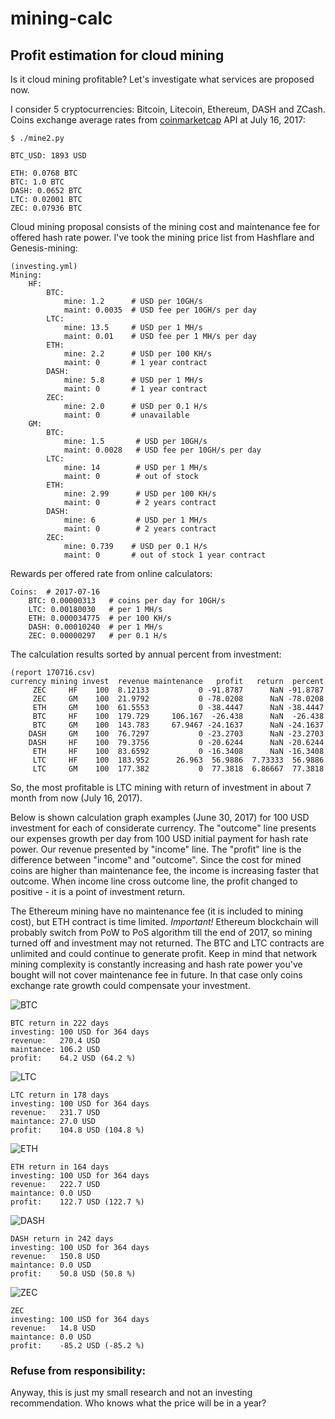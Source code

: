 # mining-calc

## Profit estimation for cloud mining

Is it cloud mining profitable? Let's investigate what services are proposed now.

I consider 5 cryptocurrencies: Bitcoin, Litecoin, Ethereum, DASH and ZCash. Coins exchange average rates from [coinmarketcap](http://coinmarketcap.com/api/) API at July 16, 2017:

```
$ ./mine2.py

BTC_USD: 1893 USD

ETH: 0.0768 BTC
BTC: 1.0 BTC
DASH: 0.0652 BTC
LTC: 0.02001 BTC
ZEC: 0.07936 BTC
```

Cloud mining proposal consists of the mining cost and maintenance fee for offered hash rate power. I've took the mining price list from Hashflare and Genesis-mining:

```
(investing.yml)
Mining:
    HF:
        BTC:
            mine: 1.2      # USD per 10GH/s
            maint: 0.0035  # USD fee per 10GH/s per day
        LTC:
            mine: 13.5     # USD per 1 MH/s
            maint: 0.01    # USD fee per 1 MH/s per day
        ETH:
            mine: 2.2      # USD per 100 KH/s
            maint: 0       # 1 year contract
        DASH:
            mine: 5.8      # USD per 1 MH/s
            maint: 0       # 1 year contract
        ZEC:
            mine: 2.0      # USD per 0.1 H/s
            maint: 0       # unavailable
    GM:
        BTC:
            mine: 1.5       # USD per 10GH/s
            maint: 0.0028   # USD fee per 10GH/s per day
        LTC:
            mine: 14        # USD per 1 MH/s
            maint: 0        # out of stock
        ETH:
            mine: 2.99      # USD per 100 KH/s
            maint: 0        # 2 years contract
        DASH:
            mine: 6         # USD per 1 MH/s
            maint: 0        # 2 years contract
        ZEC:
            mine: 0.739    # USD per 0.1 H/s
            maint: 0       # out of stock 1 year contract

```

Rewards per offered rate from online calculators:

```
Coins:  # 2017-07-16
    BTC: 0.00000313   # coins per day for 10GH/s
    LTC: 0.00180030   # per 1 MH/s
    ETH: 0.000034775  # per 100 KH/s
    DASH: 0.00010240  # per 1 MH/s
    ZEC: 0.00000297   # per 0.1 H/s

```

The calculation results sorted by annual percent from investment:
```
(report 170716.csv)
currency mining invest  revenue maintenance   profit   return  percent
     ZEC     HF    100  8.12133           0 -91.8787      NaN -91.8787
     ZEC     GM    100  21.9792           0 -78.0208      NaN -78.0208
     ETH     GM    100  61.5553           0 -38.4447      NaN -38.4447
     BTC     HF    100  179.729     106.167  -26.438      NaN  -26.438
     BTC     GM    100  143.783     67.9467 -24.1637      NaN -24.1637
    DASH     GM    100  76.7297           0 -23.2703      NaN -23.2703
    DASH     HF    100  79.3756           0 -20.6244      NaN -20.6244
     ETH     HF    100  83.6592           0 -16.3408      NaN -16.3408
     LTC     HF    100  183.952      26.963  56.9886  7.73333  56.9886
     LTC     GM    100  177.382           0  77.3818  6.86667  77.3818

```
So, the most profitable is LTC mining with return of investment in about 7 month from now (July 16, 2017).


Below is shown calculation graph examples (June 30, 2017) for 100 USD investment for each of considerate currency. The "outcome" line presents our expenses growth per day from 100 USD initial payment for hash rate power. Our revenue presented by "income" line. The "profit" line is the difference between "income" and "outcome". Since the cost for mined coins are higher than maintenance fee, the income is increasing faster that outcome. When income line cross outcome line, the profit changed to positive - it is a point of investment return.

The Ethereum mining have no maintenance fee (it is included to mining cost), but ETH contract is time limited. *Important!* Ethereum blockchain will probably switch from PoW to PoS algorithm till the end of 2017, so mining turned off and investment may not returned. The BTC and LTC contracts are unlimited and could continue to generate profit. Keep in mind that network mining complexity is constantly increasing and hash rate power you've bought will not cover maintenance fee in future. In that case only coins exchange rate growth could compensate your investment.

![BTC](./img170630/BTC.png)

```
BTC return in 222 days
investing: 100 USD for 364 days
revenue:   270.4 USD
maintance: 106.2 USD
profit:    64.2 USD (64.2 %)
```

![LTC](./img170630/LTC.png)

```
LTC return in 178 days
investing: 100 USD for 364 days
revenue:   231.7 USD
maintance: 27.0 USD
profit:    104.8 USD (104.8 %)
```

![ETH](./img170630/ETH.png)

```
ETH return in 164 days
investing: 100 USD for 364 days
revenue:   222.7 USD
maintance: 0.0 USD
profit:    122.7 USD (122.7 %)
```

![DASH](./img170630/DASH.png)
```
DASH return in 242 days
investing: 100 USD for 364 days
revenue:   150.8 USD
maintance: 0.0 USD
profit:    50.8 USD (50.8 %)
```

![ZEC](./img170630/ZEC.png)
```
ZEC
investing: 100 USD for 364 days
revenue:   14.8 USD
maintance: 0.0 USD
profit:    -85.2 USD (-85.2 %)
```

### Refuse from responsibility:
Anyway, this is just my small research and not an investing recommendation. Who knows what the price will be in a year?